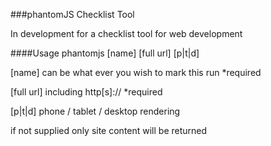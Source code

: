 ###phantomJS Checklist Tool

In development for a checklist tool for web development


####Usage
phantomjs [name] [full url] [p|t|d]


[name] can be what ever you wish to mark this run *required


[full url] including http[s]:// *required


[p|t|d] phone / tablet / desktop rendering

if not supplied only site content will be returned
